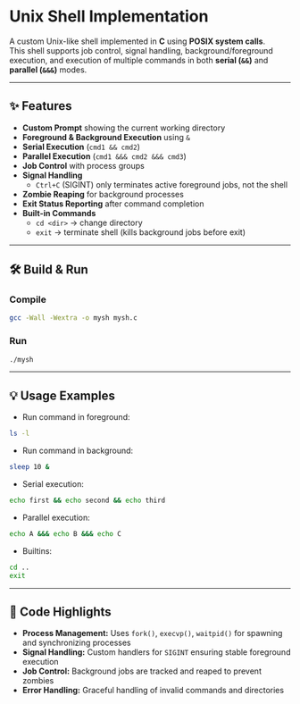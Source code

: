 # Unix Shell Implementation  

A custom Unix-like shell implemented in **C** using **POSIX system calls**.  
This shell supports job control, signal handling, background/foreground execution, and execution of multiple commands in both **serial (`&&`)** and **parallel (`&&&`)** modes.  

---

## ✨ Features  
- **Custom Prompt** showing the current working directory  
- **Foreground & Background Execution** using `&`  
- **Serial Execution** (`cmd1 && cmd2`)  
- **Parallel Execution** (`cmd1 &&& cmd2 &&& cmd3`)  
- **Job Control** with process groups  
- **Signal Handling**  
  - `Ctrl+C` (SIGINT) only terminates active foreground jobs, not the shell  
- **Zombie Reaping** for background processes  
- **Exit Status Reporting** after command completion  
- **Built-in Commands**  
  - `cd <dir>` → change directory  
  - `exit` → terminate shell (kills background jobs before exit)  

---

## 🛠️ Build & Run  

### Compile  
```bash
gcc -Wall -Wextra -o mysh mysh.c
```

### Run  
```bash
./mysh
```

---

## 💡 Usage Examples  

- Run command in foreground:  
```bash
ls -l
```

- Run command in background:  
```bash
sleep 10 &
```

- Serial execution:  
```bash
echo first && echo second && echo third
```

- Parallel execution:  
```bash
echo A &&& echo B &&& echo C
```

- Builtins:  
```bash
cd ..
exit
```

---

## 📂 Code Highlights  
- **Process Management:** Uses `fork()`, `execvp()`, `waitpid()` for spawning and synchronizing processes  
- **Signal Handling:** Custom handlers for `SIGINT` ensuring stable foreground execution  
- **Job Control:** Background jobs are tracked and reaped to prevent zombies  
- **Error Handling:** Graceful handling of invalid commands and directories  
